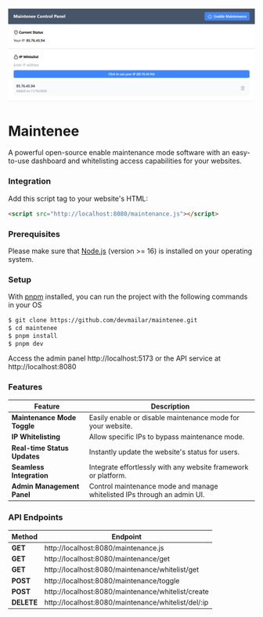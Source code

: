 ![alt text](image.png)

# Maintenee
A powerful open-source enable maintenance mode software with an easy-to-use dashboard and whitelisting access capabilities for your websites. 

### Integration
Add this script tag to your website's HTML:
```html
<script src="http://localhost:8080/maintenance.js"></script>
```

### Prerequisites
Please make sure that [Node.js](https://nodejs.org/en) (version >= 16) is installed on your operating system.

### Setup
With [pnpm](https://pnpm.io/installation#using-npm) installed, you can run the project with the following commands in your OS
```node
$ git clone https://github.com/devmailar/maintenee.git
$ cd maintenee
$ pnpm install
$ pnpm dev
```
Access the admin panel http://localhost:5173 or the API service at http://localhost:8080

### Features
| Feature                       | Description                                                                 |
|-------------------------------|-----------------------------------------------------------------------------|
| **Maintenance Mode Toggle**   | Easily enable or disable maintenance mode for your website.                |
| **IP Whitelisting**           | Allow specific IPs to bypass maintenance mode.                             |
| **Real-time Status Updates**  | Instantly update the website's status for users.                           |
| **Seamless Integration**      | Integrate effortlessly with any website framework or platform.             |
| **Admin Management Panel**    | Control maintenance mode and manage whitelisted IPs through an admin UI.   |

### API Endpoints
| Method                        | Endpoint                                                                    |
|-------------------------------|-----------------------------------------------------------------------------|
| **GET**                       | http://localhost:8080/maintenance.js                                       |
| **GET**                       | http://localhost:8080/maintenance/get                                      |
| **GET**                       | http://localhost:8080/maintenance/whitelist/get                            |
| **POST**                      | http://localhost:8080/maintenance/toggle                                   |
| **POST**                      | http://localhost:8080/maintenance/whitelist/create                         |
| **DELETE**                    | http://localhost:8080/maintenance/whitelist/del/:ip                        |
